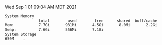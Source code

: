 Wed Sep  1 01:09:04 AM MDT 2021
```bash
System Memory
               total        used        free      shared  buff/cache   available
Mem:           7.7Gi       931Mi       4.5Gi       8.0Mi       2.2Gi       6.4Gi
Swap:          7.6Gi       556Mi       7.1Gi
System Storage
650M	.
```
```bash
